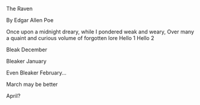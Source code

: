 The Raven

By Edgar Allen Poe

Once upon a midnight dreary, while I pondered weak and weary,
Over many a quaint and curious volume of forgotten lore
Hello 1
Hello 2

Bleak December

Bleaker January

Even Bleaker February...

March may be better

April?
